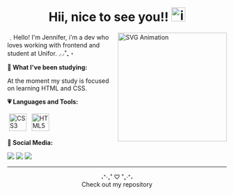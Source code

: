 <link rel="stylesheet" href="style.css" />

<h1 align="center">Hii, nice to see you!! <img src="https://i.ibb.co/v3qxS9N/ibunwoo-my-melody.gif" alt="ibunwoo-my-melody" height="32"/></h1>

<img align="right" src="https://i.ibb.co/7g7MdrS/Hand-coding-bro.png" alt="SVG Animation" width="250" height="250">

﹒Hello! I'm Jennifer, i'm a dev who loves working with frontend and student at Unifor.  ⸝⸝˚₊・  


**🌸 What I've been studying:**

At the moment my study is focused on learning HTML and CSS.

**💗 Languages and Tools:**

<p>
<img src="https://i.ibb.co/bLF1P6n/css-3.png" alt="CSS3" height="40" style="vertical-align:down; margin:4px"></a>
<img src="https://i.ibb.co/Ch4SDLV/html-1.png" alt="HTML5" height="40" style="vertical-align:down; margin:4px"></a>
</p>

**🎀 Social Media:**

<div> 
  <a href="https://www.instagram.com/bunnypawsl/" target="_blank" title="Ir para o Instagram - Go to Instagram"><img src="https://img.shields.io/badge/-Instagram-%23E4405F?style=for-the-badge&logo=instagram&logoColor=white" target="_blank"></a>
 <a href="minatriix" target="_blank" title="Ir para o Discord - Go to Discord"><img src="https://img.shields.io/badge/Discord-7289DA?style=for-the-badge&logo=discord&logoColor=white" target="_blank"></a> 
  <a href="https://www.linkedin.com/in/jennifer-lima-883aa6259/" target="_blank" title="Ir para o LinkedIn - Go to LinkedIn"><img src="https://img.shields.io/badge/-LinkedIn-%230077B5?style=for-the-badge&logo=linkedin&logoColor=white" target="_blank"></a> 
</div>

---

<div align="center"> ˖⁺‧₊˚ ♡ ˚₊‧⁺˖ <br> Check out my repository</div>
